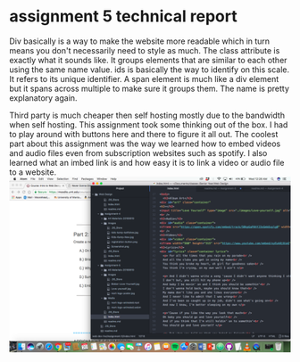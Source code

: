 <h1> assignment 5 technical report </h1>
<p>Div basically is a way to make the website more readable which in turn means you don't necessarily need to style as much. The class attribute is exactly what it sounds like. It groups elements that are similar to each other using the same name value. ids is basically the way to identify on this scale. It refers to its unique identifier. A span element is much like a div element but it spans across multiple to make sure it groups them. The name is pretty explanatory again.</p>
<p> Third party is much cheaper then self hosting mostly due to the bandwidth when self hosting.
This assignment took some thinking out of the box. I had to play around with buttons here and there to figure it all out. The coolest part about this assignment was the way we learned how to embed videos and audio files even from subscription websites such as spotify. I also learned what an imbed link is and how easy it is to link a video or audio file to a website.

<img src="./images/screenshot.png">
